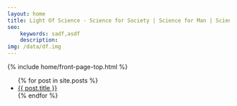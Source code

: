 ```yaml
---
layout: home
title: Light Of Science - Science for Society | Science for Man | Science in Thinking
seo: 
    keywords: sadf,asdf
    description:
img: /data/df.img
---
```


{% include home/front-page-top.html %}

<ul>
  {% for post in site.posts %}
    <li>
      <a href="{{ post.url }}">{{ post.title }}</a>
    </li>
  {% endfor %}
</ul>
